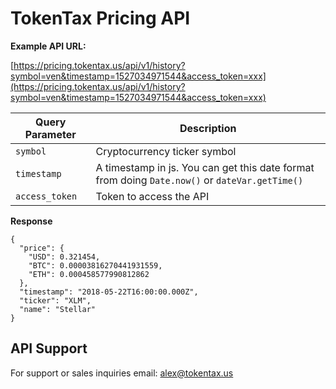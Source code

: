 # TokenTax Pricing API

**Example API URL:**

[https://pricing.tokentax.us/api/v1/history?symbol=ven&timestamp=1527034971544&access_token=xxx](https://pricing.tokentax.us/api/v1/history?symbol=ven&timestamp=1527034971544&access_token=xxx)

| Query Parameter | Description                                                                                    |
| --------------- | ---------------------------------------------------------------------------------------------- |
| `symbol`        | Cryptocurrency ticker symbol                                                                   |
| `timestamp`     | A timestamp in js. You can get this date format from doing `Date.now()` or `dateVar.getTime()` |
| `access_token`  | Token to access the API                                                                        |

**Response**

```
{
  "price": {
    "USD": 0.321454,
    "BTC": 0.00003816270441931559,
    "ETH": 0.000458577990812862
  },
  "timestamp": "2018-05-22T16:00:00.000Z",
  "ticker": "XLM",
  "name": "Stellar"
}
```

## API Support

For support or sales inquiries email: [alex@tokentax.us](mailto:alex@tokentax.us)
